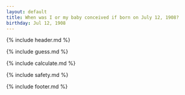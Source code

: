 ```yaml
---
layout: default
title: When was I or my baby conceived if born on July 12, 1908?
birthday: Jul 12, 1908
---
```


{% include header.md %}

{% include guess.md %}

{% include calculate.md %}

{% include safety.md %}

{% include footer.md %}




